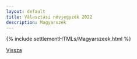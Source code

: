 ```yaml
---
layout: default
title: Választási névjegyzék 2022
description: Magyarszék
---
```


{% include settlementHTMLs/Magyarszeek.html %}

[Vissza](./)